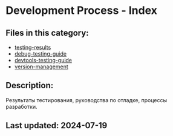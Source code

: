# Development Process - Index

## Files in this category:

- [testing-results](./testing-results.md)
- [debug-testing-guide](./debug-testing-guide.md)
- [devtools-testing-guide](./devtools-testing-guide.md)
- [version-management](./version-management.md)

## Description:

Результаты тестирования, руководства по отладке, процессы разработки.

## Last updated: 2024-07-19 